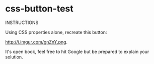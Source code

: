 # css-button-test
INSTRUCTIONS

Using CSS properties alone, recreate this button:

  http://i.imgur.com/gnZnY.png.

It's open book,
feel free to hit Google but be prepared to
explain your solution.
